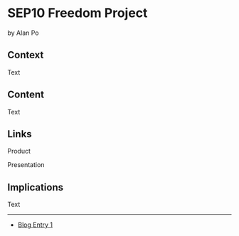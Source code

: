 # SEP10 Freedom Project
by Alan Po

## Context
Text

## Content
Text

## Links

Product

Presentation

## Implications
Text

---

* [Blog Entry 1](sep11-freedom-project/README.md)
